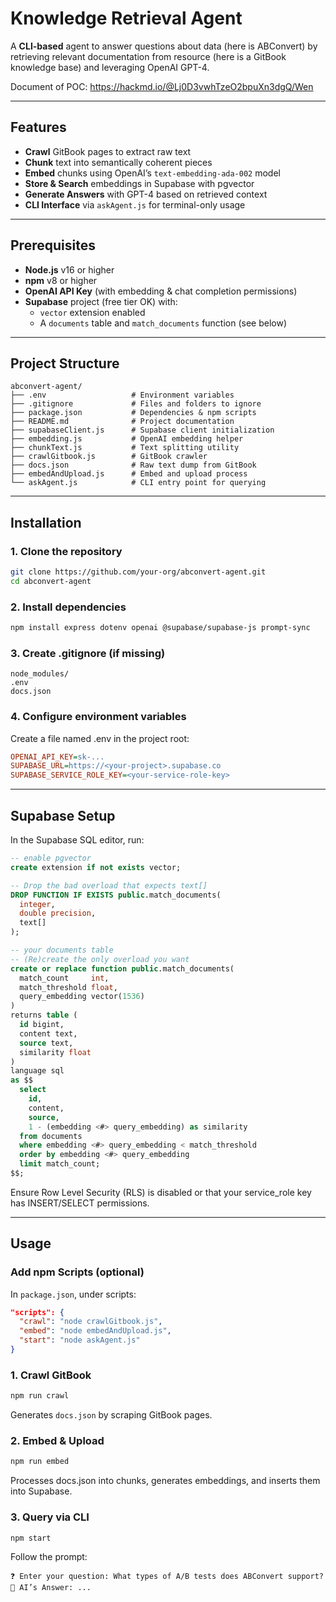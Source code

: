 # Knowledge Retrieval Agent

A **CLI-based** agent to answer questions about data (here is ABConvert) by retrieving relevant documentation from resource (here is a GitBook knowledge base) and leveraging OpenAI GPT-4.

Document of POC: https://hackmd.io/@Lj0D3vwhTzeO2bpuXn3dgQ/Wen

---

## Features

- **Crawl** GitBook pages to extract raw text  
- **Chunk** text into semantically coherent pieces  
- **Embed** chunks using OpenAI’s `text-embedding-ada-002` model  
- **Store & Search** embeddings in Supabase with pgvector  
- **Generate Answers** with GPT-4 based on retrieved context  
- **CLI Interface** via `askAgent.js` for terminal-only usage  

---

## Prerequisites

- **Node.js** v16 or higher  
- **npm** v8 or higher  
- **OpenAI API Key** (with embedding & chat completion permissions)  
- **Supabase** project (free tier OK) with:  
  - `vector` extension enabled  
  - A `documents` table and `match_documents` function (see below)  

---

## Project Structure

```text
abconvert-agent/
├── .env                   # Environment variables
├── .gitignore             # Files and folders to ignore
├── package.json           # Dependencies & npm scripts
├── README.md              # Project documentation
├── supabaseClient.js      # Supabase client initialization
├── embedding.js           # OpenAI embedding helper
├── chunkText.js           # Text splitting utility
├── crawlGitbook.js        # GitBook crawler
├── docs.json              # Raw text dump from GitBook
├── embedAndUpload.js      # Embed and upload process
└── askAgent.js            # CLI entry point for querying
```

---

## Installation
### 1. Clone the repository
```bash
git clone https://github.com/your-org/abconvert-agent.git
cd abconvert-agent
```

### 2. Install dependencies
```bash
npm install express dotenv openai @supabase/supabase-js prompt-sync
```

### 3. Create .gitignore (if missing)
```gitignore
node_modules/
.env
docs.json
```

### 4. Configure environment variables
Create a file named .env in the project root:

```ini
OPENAI_API_KEY=sk-...
SUPABASE_URL=https://<your-project>.supabase.co
SUPABASE_SERVICE_ROLE_KEY=<your-service-role-key>
```
---
## Supabase Setup
In the Supabase SQL editor, run:

```sql
-- enable pgvector
create extension if not exists vector;

-- Drop the bad overload that expects text[]
DROP FUNCTION IF EXISTS public.match_documents(
  integer,
  double precision,
  text[]
);

-- your documents table
-- (Re)create the only overload you want
create or replace function public.match_documents(
  match_count     int,
  match_threshold float,
  query_embedding vector(1536)
)
returns table (
  id bigint,
  content text,
  source text,
  similarity float
)
language sql
as $$
  select
    id,
    content,
    source,
    1 - (embedding <#> query_embedding) as similarity
  from documents
  where embedding <#> query_embedding < match_threshold
  order by embedding <#> query_embedding
  limit match_count;
$$;
```

Ensure Row Level Security (RLS) is disabled or that your service_role key has INSERT/SELECT permissions.

--- 

## Usage
### Add npm Scripts (optional)
In `package.json`, under scripts:

```json
"scripts": {
  "crawl": "node crawlGitbook.js",
  "embed": "node embedAndUpload.js",
  "start": "node askAgent.js"
}
```

### 1. Crawl GitBook
```bash
npm run crawl
```
Generates `docs.json` by scraping GitBook pages.

### 2. Embed & Upload
```bash
npm run embed
```
Processes docs.json into chunks, generates embeddings, and inserts them into Supabase.

### 3. Query via CLI
```bash
npm start
```
Follow the prompt:
```less
❓ Enter your question: What types of A/B tests does ABConvert support?
🤖 AI’s Answer: ...
```
